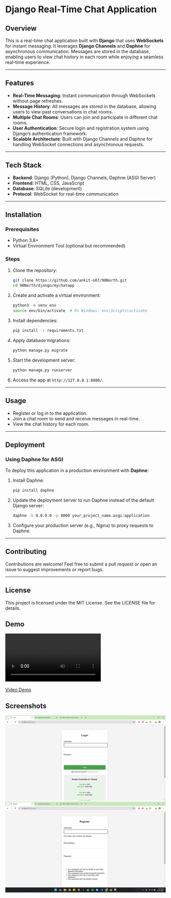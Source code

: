# Django Real-Time Chat Application

## Overview
This is a real-time chat application built with **Django** that uses **WebSockets** for instant messaging. It leverages **Django Channels** and **Daphne** for asynchronous communication. Messages are stored in the database, enabling users to view chat history in each room while enjoying a seamless real-time experience.

---

## Features
- **Real-Time Messaging**: Instant communication through WebSockets without page refreshes.
- **Message History**: All messages are stored in the database, allowing users to view past conversations in chat rooms.
- **Multiple Chat Rooms**: Users can join and participate in different chat rooms.
- **User Authentication**: Secure login and registration system using Django’s authentication framework.
- **Scalable Architecture**: Built with Django Channels and Daphne for handling WebSocket connections and asynchronous requests.

---

## Tech Stack
- **Backend**: Django (Python), Django Channels, Daphne (ASGI Server)
- **Frontend**: HTML, CSS, JavaScript
- **Database**: SQLite (development)
- **Protocol**: WebSocket for real-time communication

---

## Installation

### Prerequisites
- Python 3.8+
- Virtual Environment Tool (optional but recommended)

### Steps
1. Clone the repository:
   ```bash
   git clone https://github.com/ankit-o07/90North.git
   cd 90North/django/mychatapp
   ```

2. Create and activate a virtual environment:
   ```bash
   python3 -m venv env
   source env/bin/activate  # On Windows: env\Scripts\activate
   ```

3. Install dependencies:
   ```bash
   pip install -r requirements.txt
   ```

4. Apply database migrations:
   ```bash
   python manage.py migrate
   ```

5. Start the development server:
   ```bash
   python manage.py runserver
   ```

6. Access the app at `http://127.0.0.1:8000/`.

---

## Usage
- Register or log in to the application.
- Join a chat room to send and receive messages in real-time.
- View the chat history for each room.

---

## Deployment

### Using Daphne for ASGI
To deploy this application in a production environment with **Daphne**:
1. Install Daphne:
   ```bash
   pip install daphne
   ```

2. Update the deployment server to run Daphne instead of the default Django server:
   ```bash
   daphne -b 0.0.0.0 -p 8000 your_project_name.asgi:application
   ```

3. Configure your production server (e.g., Nginx) to proxy requests to Daphne.

---

## Contributing
Contributions are welcome! Feel free to submit a pull request or open an issue to suggest improvements or report bugs.

---

## License
This project is licensed under the MIT License. See the LICENSE file for details.

## Demo
<video controls src="2025-01-20 15-01-35.mp4" title="Title"></video>

[Video Demo](<2025-01-20 15-01-35.mp4>)



## Screenshots
![alt text](image.png)
![alt text](image-1.png)


